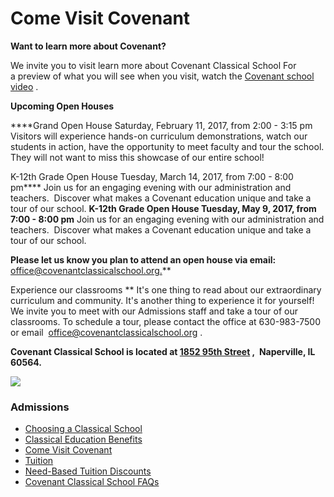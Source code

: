# Come Visit Covenant

**<span>Want to learn more about Covenant?</span>**

We invite you to visit learn more about Covenant Classical School
For a preview of what you will see when you visit, watch the <span>[<span>Covenant school video</span>](http://www.covenantclassicalschool.org/pages/page.asp?page_id=99475) .</span>  

<span>**<span>Upcoming <span>Open Houses</span></span>**</span>

****Grand Open House
Saturday, February 11, 2017, from 2:00 - 3:15 pm
<span></span>**<span></span>**<span>Visitors will experience hands-on curriculum demonstrations, watch our students in action, have the opportunity to meet faculty and tour the school. They will not want to miss this showcase of our entire school!</span>**<span></span>**<span></span>

K-12th Grade Open House
Tuesday, March 14, 2017, from 7:00 - 8:00 pm**** Join us for an engaging evening with our administration and teachers. 
Discover what makes a Covenant education unique and take a tour of our school. ********K-12th Grade Open House
Tuesday, May 9, 2017, from 7:00 - 8:00 pm******** Join us for an engaging evening with our administration and teachers. 
Discover what makes a Covenant education unique and take a tour of our school.

<span><span>**Please let us know you plan to attend an open house via email:**  </span> [office@covenantclassicalschool.org.](mailto:office@covenantclassicalschool.org)</span>**<span>[](mailto:office@covenantclassicalschool.org)

<span>Experience our classrooms </span></span>**
It's one thing to read about our extraordinary curriculum and community. It's another thing to experience it for yourself! 
We invite you to meet with our Admissions staff and take a tour of our classrooms. To schedule a tour, please contact the office at 630-983-7500 or email  [](mailto:office@covenantclassicalschool.org)[office@covenantclassicalschool.org](mailto:office@covenantclassicalschool.org) .

 <span>**Covenant Classical School is located at <span>[<span>1852 95th Street</span>](http://maps.google.com/maps?saddr=1852+95th+St,+Naperville,+IL&hl=en&sll=37.063944,-95.674438&sspn=2.875344,6.696167&mra=ls&t=m&z=16) , </span> Naperville, IL 60564\.**</span> 

![](http://www.covenantclassicalschool.org/uploads/adminevents-W.jpg)

### Admissions

*   [Choosing a Classical School](http://www.covenantclassicalschool.org/pages/page.asp?page_id=97838)
*   [Classical Education Benefits](http://www.covenantclassicalschool.org/pages/page.asp?page_id=98887)
*   [Come Visit Covenant](http://www.covenantclassicalschool.org/pages/page.asp?page_id=97830)
*   [Tuition](http://www.covenantclassicalschool.org/pages/page.asp?page_id=97828)
*   [Need-Based Tuition Discounts](http://www.covenantclassicalschool.org/pages/page.asp?page_id=97829)
*   [Covenant Classical School FAQs](http://www.covenantclassicalschool.org/pages/page.asp?page_id=99049)